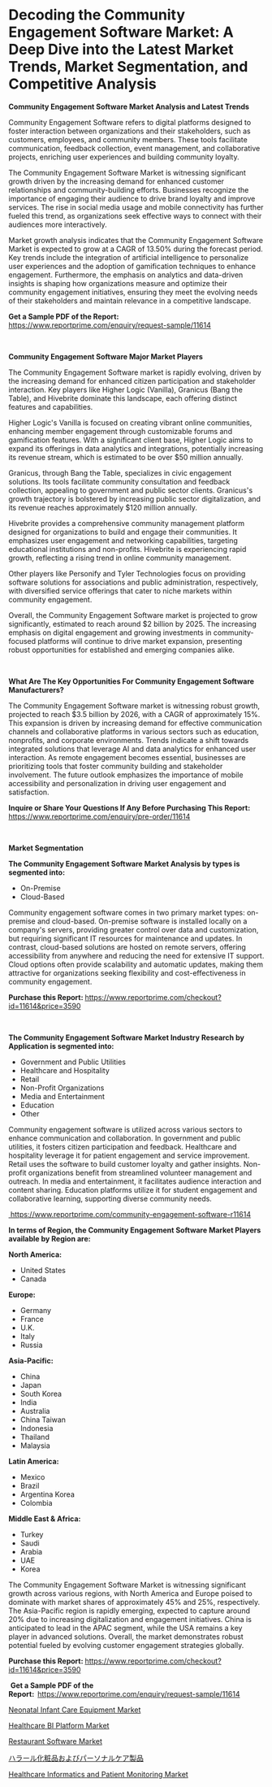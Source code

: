 <p><h1>Decoding the Community Engagement Software Market: A Deep Dive into the Latest Market Trends, Market Segmentation, and Competitive Analysis</h1></p><p><strong>Community Engagement Software Market Analysis and Latest Trends</strong></p>
<p><p>Community Engagement Software refers to digital platforms designed to foster interaction between organizations and their stakeholders, such as customers, employees, and community members. These tools facilitate communication, feedback collection, event management, and collaborative projects, enriching user experiences and building community loyalty. </p><p>The Community Engagement Software Market is witnessing significant growth driven by the increasing demand for enhanced customer relationships and community-building efforts. Businesses recognize the importance of engaging their audience to drive brand loyalty and improve services. The rise in social media usage and mobile connectivity has further fueled this trend, as organizations seek effective ways to connect with their audiences more interactively.</p><p>Market growth analysis indicates that the Community Engagement Software Market is expected to grow at a CAGR of 13.50% during the forecast period. Key trends include the integration of artificial intelligence to personalize user experiences and the adoption of gamification techniques to enhance engagement. Furthermore, the emphasis on analytics and data-driven insights is shaping how organizations measure and optimize their community engagement initiatives, ensuring they meet the evolving needs of their stakeholders and maintain relevance in a competitive landscape.</p></p>
<p><strong>Get a Sample PDF of the Report:&nbsp;</strong> <a href="https://www.reportprime.com/enquiry/request-sample/11614">https://www.reportprime.com/enquiry/request-sample/11614</a></p>
<p>&nbsp;</p>
<p><strong>Community Engagement Software Major Market Players</strong></p>
<p><p>The Community Engagement Software market is rapidly evolving, driven by the increasing demand for enhanced citizen participation and stakeholder interaction. Key players like Higher Logic (Vanilla), Granicus (Bang the Table), and Hivebrite dominate this landscape, each offering distinct features and capabilities.</p><p>Higher Logic's Vanilla is focused on creating vibrant online communities, enhancing member engagement through customizable forums and gamification features. With a significant client base, Higher Logic aims to expand its offerings in data analytics and integrations, potentially increasing its revenue stream, which is estimated to be over $50 million annually.</p><p>Granicus, through Bang the Table, specializes in civic engagement solutions. Its tools facilitate community consultation and feedback collection, appealing to government and public sector clients. Granicus's growth trajectory is bolstered by increasing public sector digitalization, and its revenue reaches approximately $120 million annually.</p><p>Hivebrite provides a comprehensive community management platform designed for organizations to build and engage their communities. It emphasizes user engagement and networking capabilities, targeting educational institutions and non-profits. Hivebrite is experiencing rapid growth, reflecting a rising trend in online community management.</p><p>Other players like Personify and Tyler Technologies focus on providing software solutions for associations and public administration, respectively, with diversified service offerings that cater to niche markets within community engagement.</p><p>Overall, the Community Engagement Software market is projected to grow significantly, estimated to reach around $2 billion by 2025. The increasing emphasis on digital engagement and growing investments in community-focused platforms will continue to drive market expansion, presenting robust opportunities for established and emerging companies alike.</p></p>
<p>&nbsp;</p>
<p><strong>What Are The Key Opportunities For Community Engagement Software Manufacturers?</strong></p>
<p><p>The Community Engagement Software market is witnessing robust growth, projected to reach $3.5 billion by 2026, with a CAGR of approximately 15%. This expansion is driven by increasing demand for effective communication channels and collaborative platforms in various sectors such as education, nonprofits, and corporate environments. Trends indicate a shift towards integrated solutions that leverage AI and data analytics for enhanced user interaction. As remote engagement becomes essential, businesses are prioritizing tools that foster community building and stakeholder involvement. The future outlook emphasizes the importance of mobile accessibility and personalization in driving user engagement and satisfaction.</p></p>
<p><strong>Inquire or Share Your Questions If Any Before Purchasing This Report:</strong> <a href="https://www.reportprime.com/enquiry/pre-order/11614">https://www.reportprime.com/enquiry/pre-order/11614</a></p>
<p>&nbsp;</p>
<p><strong>Market Segmentation</strong></p>
<p><strong>The Community Engagement Software Market Analysis by types is segmented into:</strong></p>
<p><ul><li>On-Premise</li><li>Cloud-Based</li></ul></p>
<p><p>Community engagement software comes in two primary market types: on-premise and cloud-based. On-premise software is installed locally on a company's servers, providing greater control over data and customization, but requiring significant IT resources for maintenance and updates. In contrast, cloud-based solutions are hosted on remote servers, offering accessibility from anywhere and reducing the need for extensive IT support. Cloud options often provide scalability and automatic updates, making them attractive for organizations seeking flexibility and cost-effectiveness in community engagement.</p></p>
<p><strong>Purchase this Report:&nbsp;</strong><a href="https://www.reportprime.com/checkout?id=11614&price=3590">https://www.reportprime.com/checkout?id=11614&price=3590</a></p>
<p>&nbsp;</p>
<p><strong>The Community Engagement Software Market Industry Research by Application is segmented into:</strong></p>
<p><ul><li>Government and Public Utilities</li><li>Healthcare and Hospitality</li><li>Retail</li><li>Non-Profit Organizations</li><li>Media and Entertainment</li><li>Education</li><li>Other</li></ul></p>
<p><p>Community engagement software is utilized across various sectors to enhance communication and collaboration. In government and public utilities, it fosters citizen participation and feedback. Healthcare and hospitality leverage it for patient engagement and service improvement. Retail uses the software to build customer loyalty and gather insights. Non-profit organizations benefit from streamlined volunteer management and outreach. In media and entertainment, it facilitates audience interaction and content sharing. Education platforms utilize it for student engagement and collaborative learning, supporting diverse community needs.</p></p>
<p><a href="https://www.reportprime.com/community-engagement-software-r11614">&nbsp;https://www.reportprime.com/community-engagement-software-r11614</a></p>
<p><strong>In terms of Region, the Community Engagement Software Market Players available by Region are:</strong></p>
<p>
    <p> <strong> North America: </strong>
        <ul>
            <li>United States</li>
            <li>Canada</li>
        </ul>
        </p> 
    <p> <strong> Europe: </strong>
        <ul>
            <li>Germany</li>
            <li>France</li>
            <li>U.K.</li>
            <li>Italy</li>
            <li>Russia</li>
        </ul>
        </p> 
    <p> <strong> Asia-Pacific: </strong>
        <ul>
            <li>China</li>
            <li>Japan</li>
            <li>South Korea</li>
            <li>India</li>
            <li>Australia</li>
            <li>China Taiwan</li>
            <li>Indonesia</li>
            <li>Thailand</li>
            <li>Malaysia</li>
        </ul>
        </p> 
    <p> <strong> Latin America: </strong>
        <ul>
            <li>Mexico</li>
            <li>Brazil</li>
            <li>Argentina Korea</li>
            <li>Colombia</li>
        </ul>
        </p> 
    <p> <strong> Middle East & Africa: </strong>
        <ul>
            <li>Turkey</li>
            <li>Saudi</li>
            <li>Arabia</li>
            <li>UAE</li>
            <li>Korea</li>
        </ul>
    </p>
    </p>
<p><p>The Community Engagement Software Market is witnessing significant growth across various regions, with North America and Europe poised to dominate with market shares of approximately 45% and 25%, respectively. The Asia-Pacific region is rapidly emerging, expected to capture around 20% due to increasing digitalization and engagement initiatives. China is anticipated to lead in the APAC segment, while the USA remains a key player in advanced solutions. Overall, the market demonstrates robust potential fueled by evolving customer engagement strategies globally.</p></p>
<p><strong>Purchase this Report: </strong><a href="https://www.reportprime.com/checkout?id=11614&price=3590">https://www.reportprime.com/checkout?id=11614&price=3590</a></p>
<p>&nbsp;<strong>Get a Sample PDF of the Report:&nbsp;&nbsp;</strong><a href="https://www.reportprime.com/enquiry/request-sample/11614">https://www.reportprime.com/enquiry/request-sample/11614</a></p>
<p><strong></strong></p>
<p><p><a href="https://www.linkedin.com/pulse/neonatal-infant-care-equipment-market-growth-segmentation-mmpje?trackingId=mow6fsgUSRGAzQZhEup%2BUg%3D%3D">Neonatal Infant Care Equipment Market</a></p><p><a href="https://medium.com/@johnsantos2562/the-growth-of-the-healthcare-bi-platform-market-has-been-significant-driven-by-various-critical-51c9126e8dc7">Healthcare BI Platform Market</a></p><p><a href="https://github.com/FlorianWolf90/Market-Research-Report-List-1/blob/main/restaurant-software-market.md">Restaurant Software Market</a></p><p><a href="https://medium.com/@ridleydamion/halal-cosmetics-and-personal-care-products-market-%E3%81%AF-%E3%82%B3%E3%82%B9%E3%83%88%E7%AE%A1%E7%90%86%E3%81%A8%E5%8A%B9%E7%8E%87%E5%90%91%E4%B8%8A%E3%82%92%E5%84%AA%E5%85%88%E3%81%97%E3%81%BE%E3%81%99-ea9a6ad5e012">ハラール化粧品およびパーソナルケア製品</a></p><p><a href="https://medium.com/@johnsantos2562/the-healthcare-informatics-and-patient-monitoring-market-prioritizes-cost-control-and-efficiency-36c1254e67a7">Healthcare Informatics and Patient Monitoring Market</a></p></p>